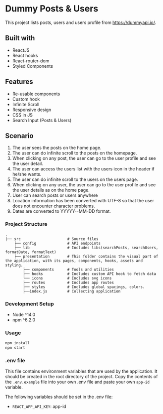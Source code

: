 # Dummy Posts & Users

This project lists posts, users and users profile from https://dummyapi.io/.

## Built with

- ReactJS
- React hooks
- React-router-dom
- Styled Components

## Features

- Re-usable components
- Custom hook
- Infinite Scroll
- Responsive design
- CSS in JS
- Search Input (Posts & Users)

## Scenario

1. The user sees the posts on the home page.
2. The user can do infinite scroll to the posts on the homepage.
3. When clicking on any post, the user can go to the user profile and see the user detail.
4. The user can access the users list with the users icon in the header if he/she wants.
5. The user can do infinite scroll to the users on the users page.
6. When clicking on any user, the user can go to the user profile and see the user details as on the home page.
7. User can search posts or users anywhere
8. Location information has been converted with UTF-8 so that the user does not encounter character problems.
9. Dates are converted to YYYYY--MM-DD format.

### Project Structure

    .
    ├── src                     # Source files
        ├── config              # API endpoints
        ├── lib                 # Includes libs(searchPosts, searchUsers, formatDate, formatText)
        ├── presentation        # This folder contains the visual part of the application, with its pages, components, hooks, assets and styling.
            ├── components      # Tools and utilities
            ├── hooks           # Includes custom API hook to fetch data
            └── icons           # Includes svg icons
            ├── routes          # Includes app routes
            ├── styles          # Includes global spacings, colors.
            ├──index.js         # Collecting application

### Development Setup

- Node ^14.0
- npm ^6.2.0

### Usage

```sh
npm install
npm start
```

### .env file

This file contains environment variables that are used by the application. It should be created in the root directory of the project. Copy the contents of the `.env.example` file into your own .env file and paste your own `app-id` variable.

The following variables should be set in the .env file:

- `REACT_APP_API_KEY`: app-id
